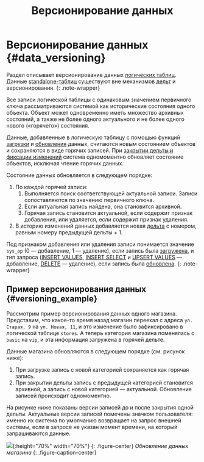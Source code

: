 ﻿---
layout: default
title: Версионирование данных
nav_order: 1
parent: Загрузка данных
grand_parent: Работа с системой
has_children: false
has_toc: false
---

# Версионирование данных {#data_versioning}

Раздел описывает версионирование данных [логических таблиц](../../../overview/main_concepts/logical_table/logical_table.md). 
Данные [standalone-таблиц](../../../overview/main_concepts/standalone_table/standalone_table.md) существуют вне 
механизмов [дельт](../../../overview/main_concepts/delta/delta.md) и версионирования.
{: .note-wrapper}

Все записи логической таблицы с одинаковым значением первичного ключа рассматриваются системой как исторические 
состояния одного объекта. Объект может одновременно иметь множество архивных состояний, а также не более одного актуального
и не более одного нового («горячего») состояния.

Данные, добавленные в логическую таблицу с помощью функций [загрузки](../data_upload.md) и 
[обновления](../../data_update/data_update.md) данных, считаются новым состоянием объектов и 
сохраняются в виде горячих записей. При [закрытии дельты и фиксации изменений](../../../reference/sql_plus_requests/COMMIT_DELTA/COMMIT_DELTA.md) 
система одномоментно обновляет состояние объектов, исключая чтение горячих данных.

Состояние данных обновляется в следующем порядке:

1. По каждой горячей записи:
   1. Выполняется поиск соответствующей актуальной записи. Записи сопоставляются по значению первичного ключа.
   2. Если актуальная запись найдена, она становится архивной. 
   3. Горячая запись становится актуальной, если содержит признак добавления, или удаляется, если содержит признак удаления.
2. В историю изменений данных добавляется новая [дельта](../../../overview/main_concepts/delta/delta.md) 
   с номером, равным номеру предыдущей дельты + 1.

Под признаком добавления или удаления записи понимается значение `sys_op`
(0 — добавление, 1 — удаление), если запись была [загружена](../data_upload.md), и тип запроса
([INSERT VALUES](../../../reference/sql_plus_requests/INSERT_VALUES/INSERT_VALUES.md), 
[INSERT SELECT](../../../reference/sql_plus_requests/INSERT_SELECT/INSERT_SELECT.md) и 
[UPSERT VALUES](../../../reference/sql_plus_requests/UPSERT_VALUES/UPSERT_VALUES.md) — добавление,
[DELETE](../../../reference/sql_plus_requests/DELETE/DELETE.md) — удаление), если запись была 
[обновлена](../../data_update/data_update.md).
{: .note-wrapper}

## Пример версионирования данных {#versioning_example}

Рассмотрим пример версионирования данных одного магазина. Представим, что какое-то время назад 
магазин переехал с адреса `ул. Старая, 9` на `ул. Новая, 11`, и это изменение было зафиксировано в логической таблице 
`stores`. А теперь категория магазина поменялась с `basic` на `vip`, и эта информация загружена в горячей дельте.

Данные магазина обновляются в следующем порядке (см. рисунок ниже):
1.  При загрузке запись с новой категорией сохраняется как горячая запись.
2.  При закрытии дельты запись с предыдущей категорией становится архивной, а 
    запись с новой категорией — актуальной. Обновление записей происходит одномоментно.

На рисунке ниже показаны версии записей до и после закрытия одной дельты. Актуальные версии записей помечены 
значком пользователя: именно их система по умолчанию возвращает на запрос внешней системы, если в запросе 
не указан момент времени, на который запрашиваются данные.

![](data_versioning.svg){:height="70%" width="70%"}
{: .figure-center}
*Обновление данных магазина*
{: .figure-caption-center}